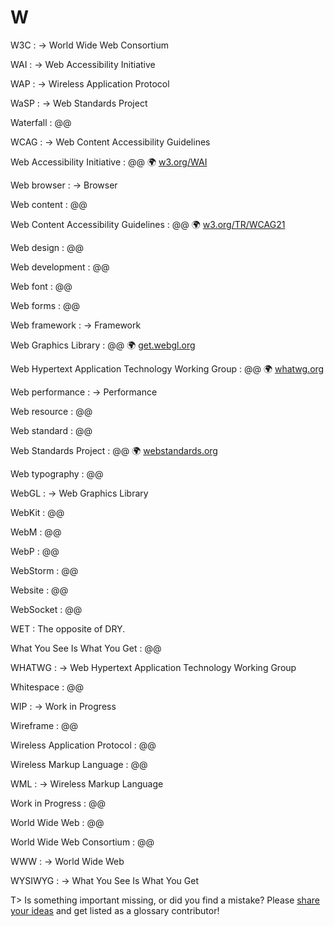 # W

W3C
: → World Wide Web Consortium

WAI
: → Web Accessibility Initiative

WAP
: → Wireless Application Protocol

WaSP
: → Web Standards Project

Waterfall
: @@

WCAG
: → Web Content Accessibility Guidelines

Web Accessibility Initiative
: @@ 🌍&nbsp;[w3.org/WAI](https://www.w3.org/WAI/)

Web browser
: → Browser

Web content
: @@

Web Content Accessibility Guidelines
: @@ 🌍&nbsp;[w3.org/TR/WCAG21](https://www.w3.org/TR/WCAG21/)

Web design
: @@

Web development
: @@

Web font
: @@

Web forms
: @@

Web framework
: → Framework

Web Graphics Library
: @@ 🌍&nbsp;[get.webgl.org](https://get.webgl.org/)

Web Hypertext Application Technology Working Group
: @@ 🌍&nbsp;[whatwg.org](https://whatwg.org/)

Web performance
: → Performance

Web resource
: @@

Web standard
: @@

Web Standards Project
: @@ 🌍&nbsp;[webstandards.org](https://www.webstandards.org/)

Web typography
: @@

WebGL
: → Web Graphics Library

WebKit
: @@

WebM
: @@

WebP
: @@

WebStorm
: @@

Website
: @@

WebSocket
: @@

WET
: The opposite of DRY.

What You See Is What You Get
: @@

WHATWG
: → Web Hypertext Application Technology Working Group

Whitespace
: @@

WIP
: → Work in Progress

Wireframe
: @@

Wireless Application Protocol
: @@

Wireless Markup Language
: @@

WML
: → Wireless Markup Language

Work in Progress
: @@

World Wide Web
: @@

World Wide Web Consortium
: @@

WWW
: → World Wide Web

WYSIWYG
: → What You See Is What You Get

T> Is something important missing, or did you find a mistake? Please [share your ideas](https://github.com/j9t/web-development-glossary/blob/master/manuscript/w.md) and get listed as a glossary contributor!